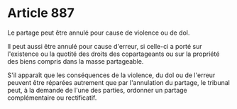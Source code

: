 # Article 887

Le partage peut être annulé pour cause de violence ou de dol.

Il peut aussi être annulé pour cause d'erreur, si celle-ci a porté sur l'existence ou la quotité des droits des copartageants ou sur la propriété des biens compris dans la masse partageable.

S'il apparaît que les conséquences de la violence, du dol ou de l'erreur peuvent être réparées autrement que par l'annulation du partage, le tribunal peut, à la demande de l'une des parties, ordonner un partage complémentaire ou rectificatif.
